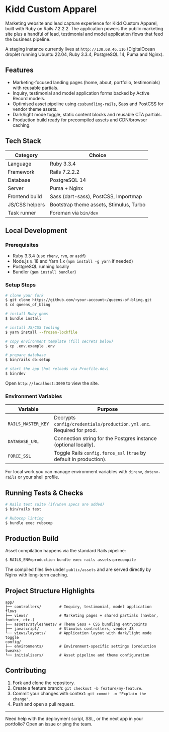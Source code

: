 # Kidd Custom Apparel

Marketing website and lead capture experience for Kidd Custom Apparel, built with Ruby on Rails 7.2.2.2. The application powers the public marketing site plus a handful of lead, testimonial and model application flows that feed the business pipeline.

A staging instance currently lives at `http://138.68.46.116` (DigitalOcean droplet running Ubuntu 22.04, Ruby 3.3.4, PostgreSQL 14, Puma and Nginx).

## Features

- Marketing‐focused landing pages (home, about, portfolio, testimonials) with reusable partials.
- Inquiry, testimonial and model application forms backed by Active Record models.
- Optimised asset pipeline using `cssbundling-rails`, Sass and PostCSS for vendor theme assets.
- Dark/light mode toggle, static content blocks and reusable CTA partials.
- Production build ready for precompiled assets and CDN/browser caching.

## Tech Stack

| Category       | Choice                                   |
| -------------- | ---------------------------------------- |
| Language       | Ruby 3.3.4                               |
| Framework      | Rails 7.2.2.2                            |
| Database       | PostgreSQL 14                            |
| Server         | Puma + Nginx                             |
| Frontend build | Sass (dart-sass), PostCSS, Importmap     |
| JS/CSS helpers | Bootstrap theme assets, Stimulus, Turbo  |
| Task runner    | Foreman via `bin/dev`                    |

## Local Development

### Prerequisites

- Ruby 3.3.4 (use `rbenv`, `rvm`, or `asdf`)
- Node.js ≥ 18 and Yarn 1.x (`npm install -g yarn` if needed)
- PostgreSQL running locally
- Bundler (`gem install bundler`)

### Setup Steps

```bash
# clone your fork
$ git clone https://github.com/<your-account>/queens-of-bling.git
$ cd queens_of_bling

# install Ruby gems
$ bundle install

# install JS/CSS tooling
$ yarn install --frozen-lockfile

# copy environment template (fill secrets below)
$ cp .env.example .env

# prepare database
$ bin/rails db:setup

# start the app (hot reloads via Procfile.dev)
$ bin/dev
```

Open `http://localhost:3000` to view the site.

### Environment Variables

| Variable         | Purpose                                                             |
| ---------------- | ------------------------------------------------------------------- |
| `RAILS_MASTER_KEY` | Decrypts `config/credentials/production.yml.enc`. Required for prod. |
| `DATABASE_URL`     | Connection string for the Postgres instance (optional locally).      |
| `FORCE_SSL`        | Toggle Rails `config.force_ssl` (`true` by default in production).   |

For local work you can manage environment variables with `direnv`, `dotenv-rails` or your shell profile.

## Running Tests & Checks

```bash
# Rails test suite (if/when specs are added)
$ bin/rails test

# Rubocop linting
$ bundle exec rubocop
```

## Production Build

Asset compilation happens via the standard Rails pipeline:

```bash
$ RAILS_ENV=production bundle exec rails assets:precompile
```

The compiled files live under `public/assets` and are served directly by Nginx with long-term caching.

## Project Structure Highlights

```
app/
├── controllers/        # Inquiry, testimonial, model application flows
├── views/              # Marketing pages + shared partials (navbar, footer, etc.)
├── assets/stylesheets/ # Theme Sass + CSS bundling entrypoints
├── javascript/         # Stimulus controllers, vendor JS
└── views/layouts/      # Application layout with dark/light mode toggle
config/
├── environments/       # Environment-specific settings (production tweaks)
└── initializers/       # Asset pipeline and theme configuration
```

## Contributing

1. Fork and clone the repository.
2. Create a feature branch: `git checkout -b feature/my-feature`.
3. Commit your changes with context: `git commit -m "Explain the change"`.
4. Push and open a pull request.

---

Need help with the deployment script, SSL, or the next app in your portfolio? Open an issue or ping the team.
